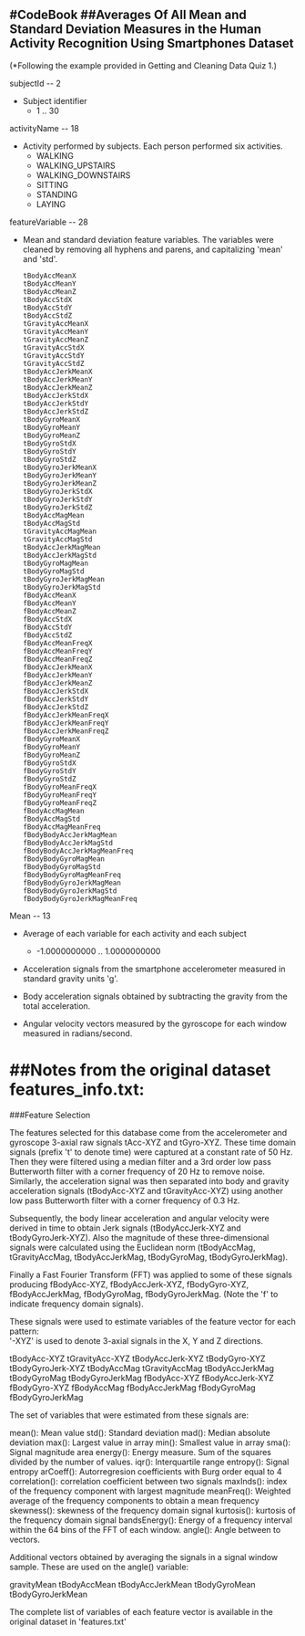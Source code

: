 #CodeBook
##Averages Of All Mean and Standard Deviation Measures in the Human Activity Recognition Using Smartphones Dataset 
----------------------------------------------------------------

(*Following the example provided in Getting and Cleaning Data Quiz 1.)


subjectId -- 2
  * Subject identifier
    * 1 .. 30


activityName -- 18
  * Activity performed by subjects. Each person performed six activities.
    * WALKING
    * WALKING_UPSTAIRS
    * WALKING_DOWNSTAIRS
    * SITTING
    * STANDING
    * LAYING		
		    

featureVariable -- 28
  * Mean and standard deviation feature variables. The variables were cleaned by removing all hyphens and parens, and capitalizing 'mean' and 'std'.
	 
		tBodyAccMeanX
 		tBodyAccMeanY
		tBodyAccMeanZ
 		tBodyAccStdX
 		tBodyAccStdY
 		tBodyAccStdZ
 		tGravityAccMeanX
 		tGravityAccMeanY
 		tGravityAccMeanZ
 		tGravityAccStdX
 		tGravityAccStdY
 		tGravityAccStdZ
 		tBodyAccJerkMeanX
 		tBodyAccJerkMeanY
 		tBodyAccJerkMeanZ
 		tBodyAccJerkStdX
 		tBodyAccJerkStdY
 		tBodyAccJerkStdZ
 		tBodyGyroMeanX
 		tBodyGyroMeanY
 		tBodyGyroMeanZ
 		tBodyGyroStdX
 		tBodyGyroStdY
 		tBodyGyroStdZ
 		tBodyGyroJerkMeanX
 		tBodyGyroJerkMeanY
 		tBodyGyroJerkMeanZ
 		tBodyGyroJerkStdX
 		tBodyGyroJerkStdY
 		tBodyGyroJerkStdZ
 		tBodyAccMagMean
 		tBodyAccMagStd
 		tGravityAccMagMean
 		tGravityAccMagStd
 		tBodyAccJerkMagMean
 		tBodyAccJerkMagStd
 		tBodyGyroMagMean
 		tBodyGyroMagStd
 		tBodyGyroJerkMagMean
 		tBodyGyroJerkMagStd
 		fBodyAccMeanX
 		fBodyAccMeanY
 		fBodyAccMeanZ
 		fBodyAccStdX
 		fBodyAccStdY
 		fBodyAccStdZ
 		fBodyAccMeanFreqX
 		fBodyAccMeanFreqY
 		fBodyAccMeanFreqZ
 		fBodyAccJerkMeanX
 		fBodyAccJerkMeanY
 		fBodyAccJerkMeanZ
 		fBodyAccJerkStdX
 		fBodyAccJerkStdY
 		fBodyAccJerkStdZ
 		fBodyAccJerkMeanFreqX
 		fBodyAccJerkMeanFreqY
 		fBodyAccJerkMeanFreqZ
 		fBodyGyroMeanX
 		fBodyGyroMeanY
 		fBodyGyroMeanZ
 		fBodyGyroStdX
 		fBodyGyroStdY
 		fBodyGyroStdZ
 		fBodyGyroMeanFreqX
 		fBodyGyroMeanFreqY
 		fBodyGyroMeanFreqZ
 		fBodyAccMagMean
 		fBodyAccMagStd
 		fBodyAccMagMeanFreq
 		fBodyBodyAccJerkMagMean
 		fBodyBodyAccJerkMagStd
 		fBodyBodyAccJerkMagMeanFreq
 		fBodyBodyGyroMagMean
 		fBodyBodyGyroMagStd
 		fBodyBodyGyroMagMeanFreq
 		fBodyBodyGyroJerkMagMean
 		fBodyBodyGyroJerkMagStd
 		fBodyBodyGyroJerkMagMeanFreq	

Mean -- 13
  * Average of each variable for each activity and each subject
    * -1.0000000000 .. 1.0000000000

  * Acceleration signals from the smartphone accelerometer measured in standard gravity units 'g'.
  * Body acceleration signals obtained by subtracting the gravity from the total acceleration.
  * Angular velocity vectors measured by the gyroscope for each window measured in radians/second.


##Notes from the original dataset features_info.txt:
==================================================

###Feature Selection 

The features selected for this database come from the accelerometer and gyroscope 3-axial raw signals tAcc-XYZ and tGyro-XYZ. These time domain signals (prefix 't' to denote time) were captured at a constant rate of 50 Hz. Then they were filtered using a median filter and a 3rd order low pass Butterworth filter with a corner frequency of 20 Hz to remove noise. Similarly, the acceleration signal was then separated into body and gravity acceleration signals (tBodyAcc-XYZ and tGravityAcc-XYZ) using another low pass Butterworth filter with a corner frequency of 0.3 Hz.

Subsequently, the body linear acceleration and angular velocity were derived in time to obtain Jerk signals (tBodyAccJerk-XYZ and tBodyGyroJerk-XYZ). Also the magnitude of these three-dimensional signals were calculated using the Euclidean norm (tBodyAccMag, tGravityAccMag, tBodyAccJerkMag, tBodyGyroMag, tBodyGyroJerkMag). 

Finally a Fast Fourier Transform (FFT) was applied to some of these signals producing fBodyAcc-XYZ, fBodyAccJerk-XYZ, fBodyGyro-XYZ, fBodyAccJerkMag, fBodyGyroMag, fBodyGyroJerkMag. (Note the 'f' to indicate frequency domain signals). 

These signals were used to estimate variables of the feature vector for each pattern:  
'-XYZ' is used to denote 3-axial signals in the X, Y and Z directions.

tBodyAcc-XYZ
tGravityAcc-XYZ
tBodyAccJerk-XYZ
tBodyGyro-XYZ
tBodyGyroJerk-XYZ
tBodyAccMag
tGravityAccMag
tBodyAccJerkMag
tBodyGyroMag
tBodyGyroJerkMag
fBodyAcc-XYZ
fBodyAccJerk-XYZ
fBodyGyro-XYZ
fBodyAccMag
fBodyAccJerkMag
fBodyGyroMag
fBodyGyroJerkMag

The set of variables that were estimated from these signals are: 

mean(): Mean value
std(): Standard deviation
mad(): Median absolute deviation 
max(): Largest value in array
min(): Smallest value in array
sma(): Signal magnitude area
energy(): Energy measure. Sum of the squares divided by the number of values. 
iqr(): Interquartile range 
entropy(): Signal entropy
arCoeff(): Autorregresion coefficients with Burg order equal to 4
correlation(): correlation coefficient between two signals
maxInds(): index of the frequency component with largest magnitude
meanFreq(): Weighted average of the frequency components to obtain a mean frequency
skewness(): skewness of the frequency domain signal 
kurtosis(): kurtosis of the frequency domain signal 
bandsEnergy(): Energy of a frequency interval within the 64 bins of the FFT of each window.
angle(): Angle between to vectors.

Additional vectors obtained by averaging the signals in a signal window sample. These are used on the angle() variable:

gravityMean
tBodyAccMean
tBodyAccJerkMean
tBodyGyroMean
tBodyGyroJerkMean

The complete list of variables of each feature vector is available in the original dataset in 'features.txt'
